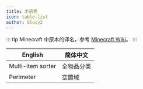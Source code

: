 ```yaml
---
title: 术语表
icon: table-list
author: Glucy2
---
```

::: tip
Minecraft 中原本的译名，参考 [Minecraft Wiki](https://zh.minecraft.wiki/w/Minecraft_Wiki:%E8%AF%91%E5%90%8D%E6%A0%87%E5%87%86%E5%8C%96)。
:::

| English           | 简体中文   |
|-------------------|------------|
| Multi-item sorter | 全物品分类 |
| Perimeter         | 空置域     |
